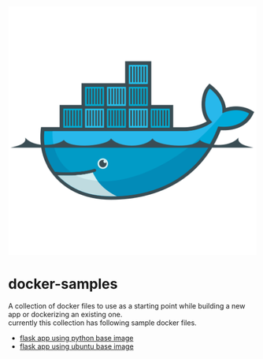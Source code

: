 ![](assets/docker.svg)

# docker-samples

<!-- <img src="assets/docker.jpg" width="256" height="256"  alt="docker-container"/> <h1>docker-samples</h1> -->

A collection of docker files to use as a starting point while building a new app or dockerizing an existing one.<br>
currently this collection has following sample docker files.

- [flask app using python base image](/flask/Dockerfile)
- [flask app using ubuntu base image](/flask/ubuntu.Dockerfile)

